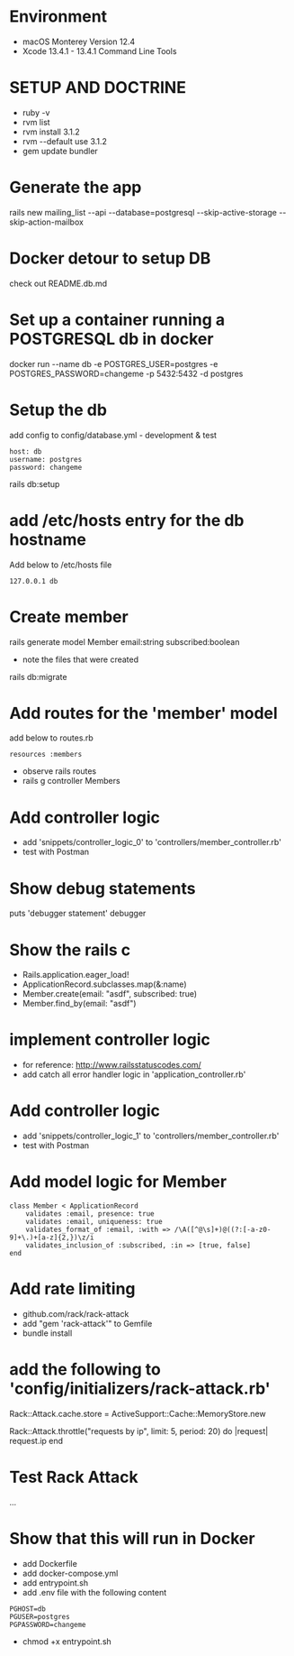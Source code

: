 # Environment
- macOS Monterey Version 12.4
- Xcode 13.4.1 - 13.4.1 Command Line Tools

# SETUP AND DOCTRINE
- ruby -v
- rvm list
- rvm install 3.1.2
- rvm --default use 3.1.2
- gem update bundler

# Generate the app
rails new mailing_list --api --database=postgresql --skip-active-storage --skip-action-mailbox

# Docker detour to setup DB
check out README.db.md

# Set up a container running a POSTGRESQL db in docker
docker run --name db -e POSTGRES_USER=postgres -e POSTGRES_PASSWORD=changeme -p 5432:5432 -d postgres

# Setup the db
add config to config/database.yml - development & test
```
host: db
username: postgres
password: changeme
```
rails db:setup

# add /etc/hosts entry for the db hostname
Add below to /etc/hosts file
```
127.0.0.1 db
```

# Create member
rails generate model Member email:string subscribed:boolean

- note the files that were created

rails db:migrate

# Add routes for the 'member' model
add below to routes.rb
```
resources :members
```
- observe rails routes
- rails g controller Members

# Add controller logic
- add 'snippets/controller_logic_0' to 'controllers/member_controller.rb'
- test with Postman

# Show debug statements
puts 'debugger statement'
debugger

# Show the rails c
- Rails.application.eager_load!
- ApplicationRecord.subclasses.map(&:name)
- Member.create(email: "asdf", subscribed: true)
- Member.find_by(email: "asdf")

# implement controller logic
- for reference: http://www.railsstatuscodes.com/
- add catch all error handler logic in 'application_controller.rb'

# Add controller logic
- add 'snippets/controller_logic_1' to 'controllers/member_controller.rb'
- test with Postman

# Add model logic for Member
```
class Member < ApplicationRecord
    validates :email, presence: true
    validates :email, uniqueness: true
    validates_format_of :email, :with => /\A([^@\s]+)@((?:[-a-z0-9]+\.)+[a-z]{2,})\z/i
    validates_inclusion_of :subscribed, :in => [true, false]
end
```

# Add rate limiting
- github.com/rack/rack-attack
- add "gem 'rack-attack'" to Gemfile
- bundle install

# add the following to 'config/initializers/rack-attack.rb'
Rack::Attack.cache.store = ActiveSupport::Cache::MemoryStore.new 

Rack::Attack.throttle("requests by ip", limit: 5, period: 20) do |request|
    request.ip
end

# Test Rack Attack
...

# Show that this will run in Docker
- add Dockerfile
- add docker-compose.yml
- add entrypoint.sh
- add .env file with the following content
```
PGHOST=db
PGUSER=postgres
PGPASSWORD=changeme
```
- chmod +x entrypoint.sh